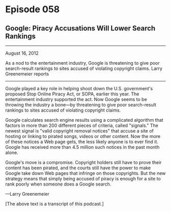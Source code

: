 # Episode 058

## Google: Piracy Accusations Will Lower Search Rankings

---

August 16, 2012

As a nod to the entertainment industry, Google is threatening to give poor search-result rankings to sites accused of violating copyright claims. Larry Greenemeier reports

---

Google played a key role in helping shoot down the U.S. government's proposed Stop Online Piracy Act, or SOPA, earlier this year. The entertainment industry supported the act. Now Google seems to be throwing the industry a bone—by threatening to give poor search-result rankings to sites accused of violating copyright claims.

Google calculates search engine results using a complicated algorithm that factors in more than 200 different pieces of criteria, called "signals." The newest signal is "valid copyright removal notices" that accuse a site of hosting or linking to pirated songs, videos or other content. Now the more of these notices a Web page gets, the less likely anyone is to ever find it. Google has received more than 4.5 million such notices in the past month alone.

Google's move is a compromise. Copyright holders still have to prove their content has been pirated, and the courts still have the power to make Google take down Web pages that infringe on those copyrights. But the new strategy means that simply being accused of piracy is enough for a site to rank poorly when someone does a Google search.

—Larry Greenemeier

[The above text is a transcript of this podcast.]

